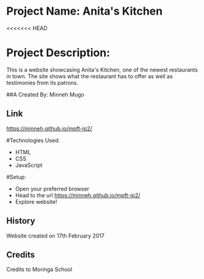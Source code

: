 # Project Name: Anita's Kitchen

<<<<<<< HEAD
# Project Description:

This is a website showcasing Anita's Kitchen, one of the newest restaurants in town. The site shows what the restaurant has to offer as well as testimonies from its patrons.

##A Created By:
Minneh Mugo

## Link
https://minneh.github.io/mpft-ip2/

#Technologies Used:
- HTML
- CSS
- JavaScript

#Setup:
- Open your preferred browser
- Head to the url https://minneh.github.io/mpft-ip2/
- Explore website!

## History
Website created on 17th February 2017

## Credits
Credits to Moringa School
